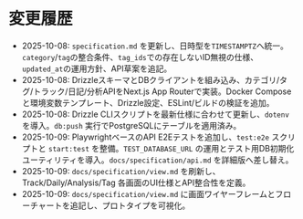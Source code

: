 # 変更履歴
- 2025-10-08: `specification.md` を更新し、日時型を`TIMESTAMPTZ`へ統一。`category`/`tag`の整合条件、`tag_ids`での存在しないID無視の仕様、`updated_at`の運用方針、API草案を追記。
- 2025-10-08: DrizzleスキーマとDBクライアントを組み込み、カテゴリ/タグ/トラック/日記/分析APIをNext.js App Routerで実装。Docker Composeと環境変数テンプレート、Drizzle設定、ESLint/ビルドの検証を追加。
- 2025-10-08: Drizzle CLIスクリプトを最新仕様に合わせて更新し、`dotenv` を導入。`db:push` 実行でPostgreSQLにテーブルを適用済み。
- 2025-10-09: PlaywrightベースのAPI E2Eテストを追加し、`test:e2e` スクリプトと `start:test` を整備。`TEST_DATABASE_URL` の運用とテスト用DB初期化ユーティリティを導入。`docs/specification/api.md` を詳細版へ差し替え。
- 2025-10-09: `docs/specification/view.md` を刷新し、Track/Daily/Analysis/Tag 各画面のUI仕様とAPI整合性を定義。
- 2025-10-09: `docs/specification/view.md` に画面ワイヤーフレームとフローチャートを追記し、プロトタイプを可視化。
